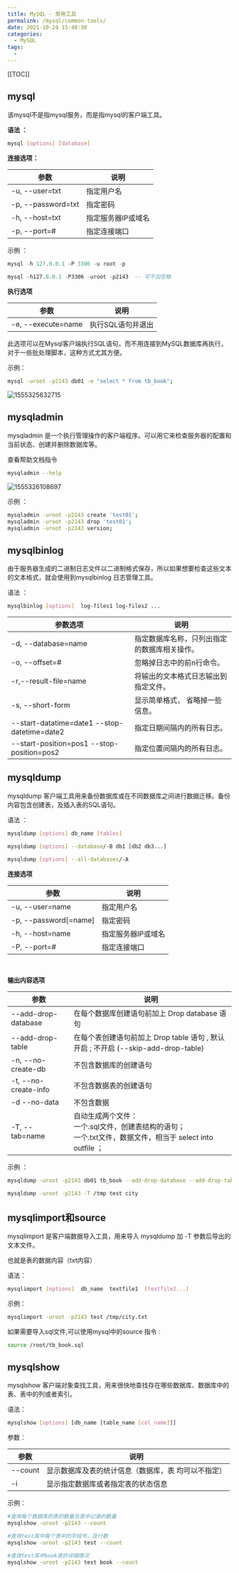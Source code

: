 ```yaml
---
title: MySQL - 常用工具
permalink: /mysql/common-tools/
date: 2021-10-24 15:40:30
categories: 
  - MySQL
tags: 
  - 
---
```




[[TOC]]

## mysql

该mysql不是指mysql服务，而是指mysql的客户端工具。

**语法 ：**

```sh
mysql [options] [database]
```

**连接选项：**

| 参数               | 说明               |
| ------------------ | ------------------ |
| -u, --user=txt     | 指定用户名         |
| -p, --password=txt | 指定密码           |
| -h, --host=txt     | 指定服务器IP或域名 |
| -p, --port=#       | 指定连接端口       |


示例 ：

```sql
mysql -h 127.0.0.1 -P 3306 -u root -p
	
mysql -h127.0.0.1 -P3306 -uroot -p2143	-- 可不加空格
```

**执行选项**

| 参数               | 说明              |
| ------------------ | ----------------- |
| -e, --execute=name | 执行SQL语句并退出 |

此选项可以在Mysql客户端执行SQL语句，而不用连接到MySQL数据库再执行，对于一些批处理脚本，这种方式尤其方便。

示例：

```sh
mysql -uroot -p2143 db01 -e "select * from tb_book";
```

![1555325632715](https://cdn.jsdelivr.net/gh/oddfar/static/img/MySQL高级.assets/1555325632715.png) 

## mysqladmin

mysqladmin 是一个执行管理操作的客户端程序。可以用它来检查服务器的配置和当前状态、创建并删除数据库等。

查看帮助文档指令

```sh
mysqladmin --help
```



![1555326108697](https://cdn.jsdelivr.net/gh/oddfar/static/img/MySQL高级.assets/1555326108697.png)

示例 ： 

```sh
mysqladmin -uroot -p2143 create 'test01';  
mysqladmin -uroot -p2143 drop 'test01';
mysqladmin -uroot -p2143 version;
```

## mysqlbinlog

由于服务器生成的二进制日志文件以二进制格式保存，所以如果想要检查这些文本的文本格式，就会使用到mysqlbinlog 日志管理工具。

语法 ：

```sh
mysqlbinlog [options]  log-files1 log-files2 ...
```

| 参数选项                                      | 说明                                         |
| --------------------------------------------- | -------------------------------------------- |
| -d, --database=name                           | 指定数据库名称，只列出指定的数据库相关操作。 |
| -o, --offset=#                                | 忽略掉日志中的前n行命令。                    |
| -r,--result-file=name                         | 将输出的文本格式日志输出到指定文件。         |
| -s, --short-form                              | 显示简单格式， 省略掉一些信息。              |
| --start-datatime=date1  --stop-datetime=date2 | 指定日期间隔内的所有日志。                   |
| --start-position=pos1 --stop-position=pos2    | 指定位置间隔内的所有日志。                   |



## mysqldump

mysqldump 客户端工具用来备份数据库或在不同数据库之间进行数据迁移。备份内容包含创建表，及插入表的SQL语句。

语法 ：

```sh
mysqldump [options] db_name [tables]

mysqldump [options] --database/-B db1 [db2 db3...]

mysqldump [options] --all-databases/-A
```

**连接选项**

| 参数                  | 说明               |
| --------------------- | ------------------ |
| -u, --user=name       | 指定用户名         |
| -p, --password[=name] | 指定密码           |
| -h, --host=name       | 指定服务器IP或域名 |
| -P, --port=#          | 指定连接端口       |

​	

**输出内容选项**



| 参数                 | 说明                                                         |
| -------------------- | ------------------------------------------------------------ |
| --add-drop-database  | 在每个数据库创建语句前加上 Drop database 语句                |
| --add-drop-table     | 在每个表创建语句前加上 Drop table 语句 , 默认开启 ; 不开启 (--skip-add-drop-table) |
| -n, --no-create-db   | 不包含数据库的创建语句                                       |
| -t, --no-create-info | 不包含数据表的创建语句                                       |
| -d --no-data         | 不包含数据                                                   |
| -T, --tab=name       | 自动生成两个文件：<br/>一个.sql文件，创建表结构的语句；<br/>一个.txt文件，数据文件，相当于 select into outfile ； |

示例 ：
```sh
mysqldump -uroot -p2143 db01 tb_book --add-drop-database --add-drop-table > a
	
mysqldump -uroot -p2143 -T /tmp test city
```

## mysqlimport和source

mysqlimport 是客户端数据导入工具，用来导入 mysqldump 加 -T 参数后导出的文本文件。

也就是表的数据内容（txt内容）

语法：

```sh
mysqlimport [options]  db_name  textfile1  [textfile2...]
```

示例：

```sh
mysqlimport -uroot -p2143 test /tmp/city.txt
```



如果需要导入sql文件,可以使用mysql中的source 指令 : 

```sh
source /root/tb_book.sql
```

## mysqlshow

mysqlshow 客户端对象查找工具，用来很快地查找存在哪些数据库、数据库中的表、表中的列或者索引。

语法：

```sh
mysqlshow [options] [db_name [table_name [col_name]]]
```

参数：

| 参数    | 说明                                                |
| ------- | --------------------------------------------------- |
| --count | 显示数据库及表的统计信息（数据库，表 均可以不指定） |
| -i      | 显示指定数据库或者指定表的状态信息                  |



示例：

```sh
#查询每个数据库的表的数量及表中记录的数量
mysqlshow -uroot -p2143 --count

#查询test库中每个表中的字段书，及行数
mysqlshow -uroot -p2143 test --count

#查询test库中book表的详细情况
mysqlshow -uroot -p2143 test book --count
```

